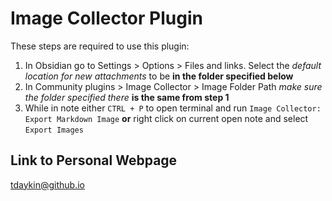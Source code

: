 # Image Collector Plugin

These steps are required to use this plugin:

1. In Obsidian go to Settings > Options > Files and links. Select the *default location for new attachments* to be **in the folder specified below**
2. In Community plugins > Image Collector > Image Folder Path *make sure the folder specified there* **is the same from step 1**
3. While in note either `CTRL + P` to open terminal and run `Image Collector: Export Markdown Image` **or** right click on current open note and select `Export Images`

## Link to Personal Webpage

[tdaykin@github.io](https://tdaykin@github.io)

